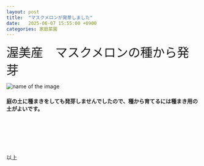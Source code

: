 ```yaml
---
layout: post
title:  "マスクメロンが発芽しました"
date:   2025-06-07 15:55:00 +0900
categories: 家庭菜園
---
```



<font size="6" face="ＭＳ ゴシック">渥美産　マスクメロンの種から発芽</font>

![name of the image](https://se8move.github.io/blog/img/IMG_E6090.JPG)




<h4>庭の土に種まきをしても発芽しませんでしたので、種から育てるには種まき用の土がよいです。</h4><br>

<h5></h5><br>

<a href="https://hb.afl.rakuten.co.jp/ichiba/48f8e34d.527de77f.48f8e34e.f90b5471/?pc=https%3A%2F%2Fitem.rakuten.co.jp%2Fchanet%2F81330%2F&link_type=pict&ut=eyJwYWdlIjoiaXRlbSIsInR5cGUiOiJwaWN0Iiwic2l6ZSI6IjI0MHgyNDAiLCJuYW0iOjEsIm5hbXAiOiJyaWdodCIsImNvbSI6MSwiY29tcCI6ImRvd24iLCJwcmljZSI6MSwiYm9yIjoxLCJjb2wiOjEsImJidG4iOjEsInByb2QiOjAsImFtcCI6ZmFsc2V9" target="_blank" rel="nofollow sponsored noopener" style="word-wrap:break-word;"><img src="https://hbb.afl.rakuten.co.jp/hgb/48f8e34d.527de77f.48f8e34e.f90b5471/?me_id=1211165&item_id=10163156&pc=https%3A%2F%2Fthumbnail.image.rakuten.co.jp%2F%400_mall%2Fchanet%2Fcabinet%2F813%2F81330-1.jpg%3F_ex%3D240x240&s=240x240&t=pict" border="0" style="margin:2px" alt="" title=""></a>


以上  


